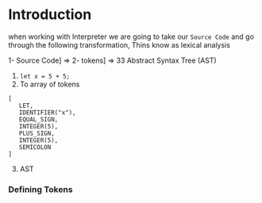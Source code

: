 # Introduction

when working with Interpreter we are going to take our `Source Code` and go through the following
transformation, Thins know as lexical analysis

1- Source Code]  => 2- tokens] => 33 Abstract Syntax Tree (AST)

1) `let x = 5 + 5;`
2) To array of tokens
```
[
   LET,
   IDENTIFIER("x"),
   EQUAL_SIGN,
   INTEGER(5),
   PLUS_SIGN,
   INTEGER(5),
   SEMICOLON
]
   ```
3) AST

### Defining Tokens
